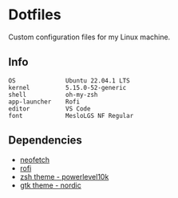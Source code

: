 # Dotfiles

Custom configuration files for my Linux machine.

## Info

```
OS              Ubuntu 22.04.1 LTS
kernel          5.15.0-52-generic
shell           oh-my-zsh
app-launcher    Rofi
editor          VS Code
font            MesloLGS NF Regular
```

## Dependencies

- [neofetch](https://github.com/dylanaraps/neofetch)
- [rofi](https://github.com/davatorium/rofi)
- [zsh theme - powerlevel10k](https://github.com/romkatv/powerlevel10k)
- [gtk theme - nordic](https://github.com/EliverLara/Nordic)
